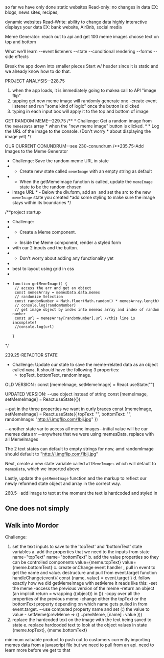 so far we have only done static websites
Read-only: no changes in data 
EX: blogs, news sites, recipes,


dynamic websites
Read-Write: ability to change data 
highly interactive 
displays your data 
EX: bank website, AirBnb, social media

Meme Generator: 
reach out to api and get 100 meme images 
choose text on top and bottom 

What we'll learn 
--event listeners 
--state
--conditional rendering 
--forms
--side effects 

Break the app down into smaller pieces 
Start w/ header since it is static and we already know how to do that. 

PROJECT ANALYSIS--228.75
1. when the app loads, it is immediately going to makea call to API "image flip"
2. tapping get new meme image will randomly generate one
    -create event listener and run "some kind of logic" once the button is clicked 
3. typing in each input box will apply it to the top and bottom of image

GET RANDOM MEME--229.75
    /**
     * Challenge: Get a random image from the `memesData` array
     * when the "new meme image" button is clicked.
     * 
     * Log the URL of the image to the console. (Don't worry
     * about displaying the image yet)
     */

OUR CURRENT CONUNDRUM--see 230-conundrum
/**235.75-Add Images to the Meme Generator

* Challenge: Save the random meme URL in state
* - Create new state called `memeImage` with an empty string as default
* - When the getMemeImage function is called, update the `memeImage` state to be the random chosen
*   image URL * - Below the div.form, add an <img /> and set the src to the new `memeImage` state you created
*add some styling to make sure the image stays within its boundaries
*/        

/**project startup
 * Challenge: 
 * - Create a Meme component.
 * - Inside the Meme component, render a styled form
 *   with our 2 inputs and the button.
 * - Don't worry about adding any functionality yet
 * 
 * best to layout using grid in css
 * 
 *     function getMemeImage() {
        // access the arr and get an object
        const memesArray = memesData.data.memes
        // randomize Selection
        const randomNumber = Math.floor(Math.random() * memesArray.length)
        // console.log(randomNumber)
        // get image object by index into memeas array and index of random number
        const url = memesArray[randomNumber].url //this line is incomplete!
        //console.log(url)
    }

 */


239.25-REFACTOR STATE 
* Challenge: Update our state to save the meme-related data as an object called `meme`. It should have the following 3 properties:
     * topText, bottomText, randomImage.

OLD VERSION :
    const [memeImage, setMemeImage] = React.useState("")

UPDATED VERSION:
--use object instead of string 
    const [memeImage, setMemeImage] = React.useState({})

--put in the three properties we want in curly braces 
    const [memeImage, setMemeImage] = React.useState({
        topText: "", 
        bottomText: "", 
        randomImage: "http://i.imgflip.com/1bij.jpg" 
    })

--another state var to access all meme images--initial value will be our memes data arr
--anywhere that we were using memesData, replace with all MemeImages

The 2 text states can default to empty strings for now, amd randomImage should default to "http://i.imgflip.com/1bij.jpg"

Next, create a new state variable called `allMemeImages`
which will default to `memesData`, which we imported above

Lastly, update the `getMemeImage` function and the markup 
to reflect our newly reformed state object and array in the
correct way.

260.5--add image to text 
at the moment the text is hardcoded and styled  in 
    <h2 className="meme--text top">One does not simply</h2>
    <h2 className="meme--text bottom">Walk into Mordor</h2>

Challenge: 
1. set the text inputs to save to the 'topText' and 'bottomText' state variables 
    a. add the properties that we need to the inputs from state 
        name="topText"
        name="bottomText"
    b. add the value properties so they can be controlled components
        value={meme.topText}
        value={meme.bottomText}
    c. create onChange event handler , pull in event to get the name and value. destructure and pull from event.target 
        function handleChange(event){
            const {name, value} = event.target 
        }
    d. follow exactly how we did getMemeImage with setMeme
        it reads like this: 
        -set the meme -access the previous version of the meme -return an object (an implicit return = wrapping ({object}) in ()) -copy over all the properties of the previous meme -change either the topText or the bottomText property depending on which name gets pulled in from event.target. --use computed property name and set (:) the value to value -
        setMeme(prevMeme => ({
            ..prevMeme,
            [name] : value
        }))
2. replace the hardcoded text on the image with the text being saved to state 
    e. replace hardcoded text to look at the object values in state 
        {meme.topText}, {meme.bottomText}
 
minimum valuable product to push out to customers
currently importing memes data from a javascript file but we need to pull from an api. need to learn more before we get to that 


